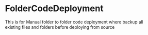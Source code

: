 # FolderCodeDeployment
This is for Manual folder to folder code deployment where backup all existing files and folders before deploying from source 
